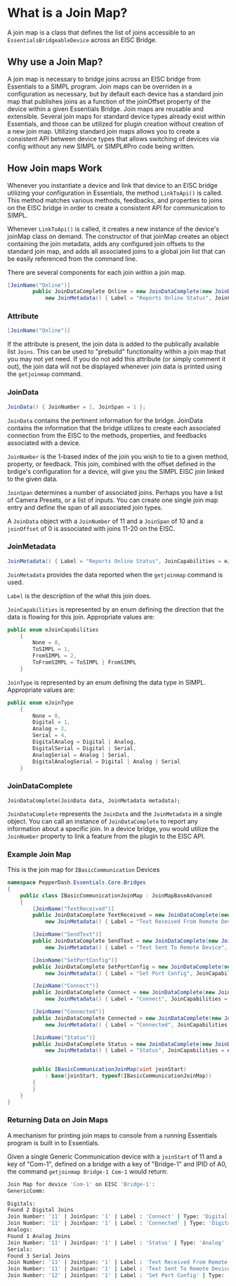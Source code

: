 # What is a Join Map?

A join map is a class that defines the list of joins accessible to an `EssentialsBridgeableDevice` across an EISC Bridge.

## Why use a Join Map?

A join map is necessary to bridge joins across an EISC bridge from Essentials to a SIMPL program. Join maps can be overriden in a configuration as necessary, but by default each device has a standard join map that publishes joins as a function of the joinOffset property of the device within a given Essentials Bridge. Join maps are reusable and extensible. Several join maps for standard device types already exist within Essentials, and those can be utilized for plugin creation without creation of a new join map. Utilizing standard join maps allows you to create a consistent API between device types that allows switching of devices via config without any new SIMPL or SIMPL#Pro code being written.

## How Join maps Work

Whenever you instantiate a device and link that device to an EISC bridge utilizing your configuration in Essentials, the method `LinkToApi()` is called. This method matches various methods, feedbacks, and properties to joins on the EISC bridge in order to create a consistent API for communication to SIMPL.

Whenever `LinkToApi()` is called, it creates a new instance of the device's joinMap class on demand. The constructor of that joinMap creates an object containing the join metadata, adds any configured join offsets to the standard join map, and adds all associated joins to a global join list that can be easily referenced from the command line.

There are several components for each join within a join map.

```cs
[JoinName("Online")]
        public JoinDataComplete Online = new JoinDataComplete(new JoinData() { JoinNumber = 1, JoinSpan = 1 },
            new JoinMetadata() { Label = "Reports Online Status", JoinCapabilities = eJoinCapabilities.ToSIMPL, JoinType = eJoinType.Digital });
```

### Attribute

```cs
[JoinName("Online")]
```

If the attribute is present, the join data is added to the publically available list `Joins`. This can be used to "prebuild" functionality within a join map that you may not yet need. If you do not add this attribute (or simply comment it out), the join data will not be displayed whenever join data is printed using the `getjoinmap` command.

### JoinData

```cs
JoinData() { JoinNumber = 1, JoinSpan = 1 };
```

`JoinData` contains the pertinent information for the bridge. JoinData contains the information that the bridge utilizes to create each associated connection from the EISC to the methods, properties, and feedbacks associated with a device.

`JoinNumber` is the 1-based index of the join you wish to tie to a given method, property, or feedback. This join, combined with the offset defined in the brdige's configuration for a device, will give you the SIMPL EISC join linked to the given data.

`JoinSpan` determines a number of associated joins. Perhaps you have a list of Camera Presets, or a list of inputs. You can create one single join map entry and define the span of all associated join types.

A `JoinData` object with a `JoinNumber` of 11 and a `JoinSpan` of 10 and a `joinOffset` of 0 is associated with joins 11-20 on the EISC.

### JoinMetadata

```cs
JoinMetadata() { Label = "Reports Online Status", JoinCapabilities = eJoinCapabilities.ToSIMPL, JoinType = eJoinType.Digital }
```

`JoinMetadata` provides the data reported when the `getjoinmap` command is used.

`Label` is the description of the what this join does.

`JoinCapabilities` is represented by an enum defining the direction that the data is flowing for this join. Appropriate values are:

```cs
public enum eJoinCapabilities
    {
        None = 0,
        ToSIMPL = 1,
        FromSIMPL = 2,
        ToFromSIMPL = ToSIMPL | FromSIMPL
    }
```

`JoinType` is represented by an enum defining the data type in SIMPL. Appropriate values are:

```cs
public enum eJoinType
    {
        None = 0,
        Digital = 1,
        Analog = 2,
        Serial = 4,
        DigitalAnalog = Digital | Analog,
        DigitalSerial = Digital | Serial,
        AnalogSerial = Analog | Serial,
        DigitalAnalogSerial = Digital | Analog | Serial
    }
```

### JoinDataComplete

```chsarp
JoinDataComplete(JoinData data, JoinMetadata metadata);
```

`JoinDataComplete` represents the `JoinData` and the `JoinMetadata` in a single object. You can call an instance of `JoinDataComplete` to report any information about a specific join. In a device bridge, you would utilize the `JoinNumber` property to link a feature from the plugin to the EISC API.

### Example Join Map

This is the join map for `IBasicCommunication` Devices

```cs
namespace PepperDash.Essentials.Core.Bridges
{
    public class IBasicCommunicationJoinMap : JoinMapBaseAdvanced
    {
        [JoinName("TextReceived")]
        public JoinDataComplete TextReceived = new JoinDataComplete(new JoinData() { JoinNumber = 1, JoinSpan = 1 },
            new JoinMetadata() { Label = "Text Received From Remote Device", JoinCapabilities = eJoinCapabilities.ToSIMPL, JoinType = eJoinType.Serial });

        [JoinName("SendText")]
        public JoinDataComplete SendText = new JoinDataComplete(new JoinData() { JoinNumber = 1, JoinSpan = 1 },
            new JoinMetadata() { Label = "Text Sent To Remote Device", JoinCapabilities = eJoinCapabilities.FromSIMPL, JoinType = eJoinType.Serial });

        [JoinName("SetPortConfig")]
        public JoinDataComplete SetPortConfig = new JoinDataComplete(new JoinData() { JoinNumber = 2, JoinSpan = 1 },
            new JoinMetadata() { Label = "Set Port Config", JoinCapabilities = eJoinCapabilities.FromSIMPL, JoinType = eJoinType.Serial });

        [JoinName("Connect")]
        public JoinDataComplete Connect = new JoinDataComplete(new JoinData() { JoinNumber = 1, JoinSpan = 1 },
            new JoinMetadata() { Label = "Connect", JoinCapabilities = eJoinCapabilities.FromSIMPL, JoinType = eJoinType.Digital });

        [JoinName("Connected")]
        public JoinDataComplete Connected = new JoinDataComplete(new JoinData() { JoinNumber = 1, JoinSpan = 1 },
            new JoinMetadata() { Label = "Connected", JoinCapabilities = eJoinCapabilities.ToSIMPL, JoinType = eJoinType.Digital });

        [JoinName("Status")]
        public JoinDataComplete Status = new JoinDataComplete(new JoinData() { JoinNumber = 1, JoinSpan = 1 },
            new JoinMetadata() { Label = "Status", JoinCapabilities = eJoinCapabilities.ToSIMPL, JoinType = eJoinType.Analog });


        public IBasicCommunicationJoinMap(uint joinStart)
            : base(joinStart, typeof(IBasicCommunicationJoinMap))
        {
        }
    }
}
```

### Returning Data on Join Maps

A mechanism for printing join maps to console from a running Essentials program is built in to Essentials.

Given a single Generic Communication device with a `joinStart` of 11 and a key of "Com-1", defined on a bridge with a key of "Bridge-1" and IPID of A0, the command `getjoinmap Bridge-1 Com-1` would return:

```sh
Join Map for device 'Com-1' on EISC 'Bridge-1':
GenericComm:

Digitals:
Found 2 Digital Joins
Join Number: '11' | JoinSpan: '1' | Label : 'Connect' | Type: 'Digital' | Capabilities : 'FromSimpl'
Join Number: '11' | JoinSpan: '1' | Label : 'Connected' | Type: 'Digital' | Capabilities : 'ToSimpl'
Analogs:
Found 1 Analog Joins
Join Number: '11' | JoinSpan: '1' | Label : 'Status' | Type: 'Analog' | Capabilities : 'ToSimpl'
Serials:
Found 3 Serial Joins
Join Number: '11' | JoinSpan: '1' | Label : 'Text Received From Remote Device' | Type: 'Serial' | Capabilities : 'FromSimpl'
Join Number: '11' | JoinSpan: '1' | Label : 'Text Sent To Remote Device' | Type: 'Serial' | Capabilities : 'ToSimpl'
Join Number: '12' | JoinSpan: '1' | Label : 'Set Port Config' | Type: 'Serial' | Capabilities : 'FromSimpl'
```
